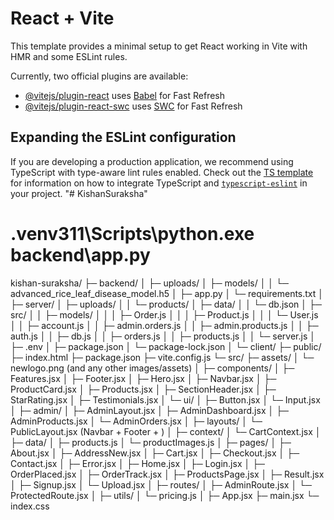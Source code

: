 # React + Vite

This template provides a minimal setup to get React working in Vite with HMR and some ESLint rules.

Currently, two official plugins are available:

- [@vitejs/plugin-react](https://github.com/vitejs/vite-plugin-react/blob/main/packages/plugin-react) uses [Babel](https://babeljs.io/) for Fast Refresh
- [@vitejs/plugin-react-swc](https://github.com/vitejs/vite-plugin-react/blob/main/packages/plugin-react-swc) uses [SWC](https://swc.rs/) for Fast Refresh

## Expanding the ESLint configuration

If you are developing a production application, we recommend using TypeScript with type-aware lint rules enabled. Check out the [TS template](https://github.com/vitejs/vite/tree/main/packages/create-vite/template-react-ts) for information on how to integrate TypeScript and [`typescript-eslint`](https://typescript-eslint.io) in your project.
"# KishanSuraksha" 

# .venv311\Scripts\python.exe backend\app.py


kishan-suraksha/
├─ backend/
│  ├─ uploads/
│  ├─ models/
│  │  └─ advanced_rice_leaf_disease_model.h5
│  ├─ app.py
│  └─ requirements.txt
│
├─ server/
│  ├─ uploads/
│  │  └─ products/
│  ├─ data/
│  │  └─ db.json
│  ├─ src/
│  │  ├─ models/
│  │  │  ├─ Order.js
│  │  │  ├─ Product.js
│  │  │  └─ User.js
│  │  ├─ account.js
│  │  ├─ admin.orders.js
│  │  ├─ admin.products.js
│  │  ├─ auth.js
│  │  ├─ db.js
│  │  ├─ orders.js
│  │  ├─ products.js
│  │  └─ server.js
│  ├─ .env
│  ├─ package.json
│  └─ package-lock.json
│
└─ client/
   ├─ public/
   ├─ index.html
   ├─ package.json
   ├─ vite.config.js
   └─ src/
      ├─ assets/
      │  └─ newlogo.png            (and any other images/assets)
      │
      ├─ components/
      │  ├─ Features.jsx
      │  ├─ Footer.jsx
      │  ├─ Hero.jsx
      │  ├─ Navbar.jsx
      │  ├─ ProductCard.jsx
      │  ├─ Products.jsx
      │  ├─ SectionHeader.jsx
      │  ├─ StarRating.jsx
      │  ├─ Testimonials.jsx
      │  └─ ui/
      │     ├─ Button.jsx
      │     └─ Input.jsx
      │
      ├─ admin/
      │  ├─ AdminLayout.jsx
      │  ├─ AdminDashboard.jsx
      │  ├─ AdminProducts.jsx
      │  └─ AdminOrders.jsx
      │
      ├─ layouts/
      │  └─ PublicLayout.jsx       (Navbar + Footer + <Outlet />)
      │
      ├─ context/
      │  └─ CartContext.jsx
      │
      ├─ data/
      │  ├─ products.js
      │  └─ productImages.js
      │
      ├─ pages/
      │  ├─ About.jsx
      │  ├─ AddressNew.jsx
      │  ├─ Cart.jsx
      │  ├─ Checkout.jsx
      │  ├─ Contact.jsx
      │  ├─ Error.jsx
      │  ├─ Home.jsx
      │  ├─ Login.jsx
      │  ├─ OrderPlaced.jsx
      │  ├─ OrderTrack.jsx
      │  ├─ ProductsPage.jsx
      │  ├─ Result.jsx
      │  ├─ Signup.jsx
      │  └─ Upload.jsx
      │
      ├─ routes/
      │  ├─ AdminRoute.jsx
      │  └─ ProtectedRoute.jsx
      │
      ├─ utils/
      │  └─ pricing.js
      │
      ├─ App.jsx
      ├─ main.jsx
      └─ index.css

